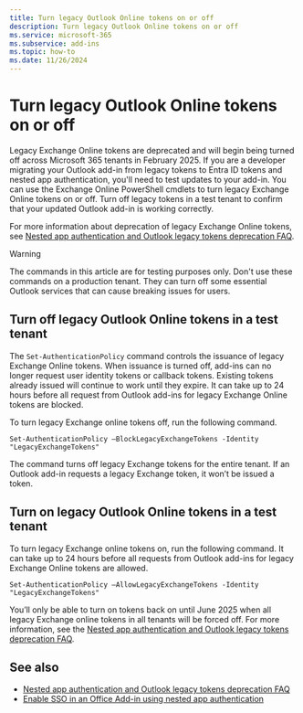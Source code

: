 ```yaml
---
title: Turn legacy Outlook Online tokens on or off
description: Turn legacy Outlook Online tokens on or off
ms.service: microsoft-365
ms.subservice: add-ins
ms.topic: how-to
ms.date: 11/26/2024
---
```


# Turn legacy Outlook Online tokens on or off

Legacy Exchange Online tokens are deprecated and will begin being turned off across Microsoft 365 tenants in February 2025. If you are a developer migrating your Outlook add-in from legacy tokens to Entra ID tokens and nested app authentication, you'll need to test updates to your add-in. You can use the Exchange Online PowerShell cmdlets to turn legacy Exchange Online tokens on or off. Turn off legacy tokens in a test tenant to confirm that your updated Outlook add-in is working correctly.

For more information about deprecation of legacy Exchange Online tokens, see [Nested app authentication and Outlook legacy tokens deprecation FAQ](https://aka.ms/NAAFAQ).

> [!WARNING]
> The commands in this article are for testing purposes only. Don't use these commands on a production tenant. They can turn off some essential Outlook services that can cause breaking issues for users.

## Turn off legacy Outlook Online tokens in a test tenant

The `Set-AuthenticationPolicy` command controls the issuance of legacy Exchange Online tokens. When issuance is turned off, add-ins can no longer request user identity tokens or callback tokens. Existing tokens already issued will continue to work until they expire. It can take up to 24 hours before all request from Outlook add-ins for legacy Exchange Online tokens are blocked.

To turn legacy Exchange online tokens off, run the following command.

`Set-AuthenticationPolicy –BlockLegacyExchangeTokens -Identity "LegacyExchangeTokens"`

The command turns off legacy Exchange tokens for the entire tenant. If an Outlook add-in requests a legacy Exchange token, it won’t be issued a token.

## Turn on legacy Outlook Online tokens in a test tenant

To turn legacy Exchange online tokens on, run the following command. It can take up to 24 hours before all requests from Outlook add-ins for legacy Exchange Online tokens are allowed.

`Set-AuthenticationPolicy –AllowLegacyExchangeTokens -Identity "LegacyExchangeTokens"`

You’ll only be able to turn on tokens back on until June 2025 when all legacy Exchange online tokens in all tenants will be forced off. For more information, see the [Nested app authentication and Outlook legacy tokens deprecation FAQ](https://aka.ms/NAAFAQ).

## See also

- [Nested app authentication and Outlook legacy tokens deprecation FAQ](https://aka.ms/NAAFAQ)
- [Enable SSO in an Office Add-in using nested app authentication](../develop/enable-nested-app-authentication-in-your-add-in.md)
